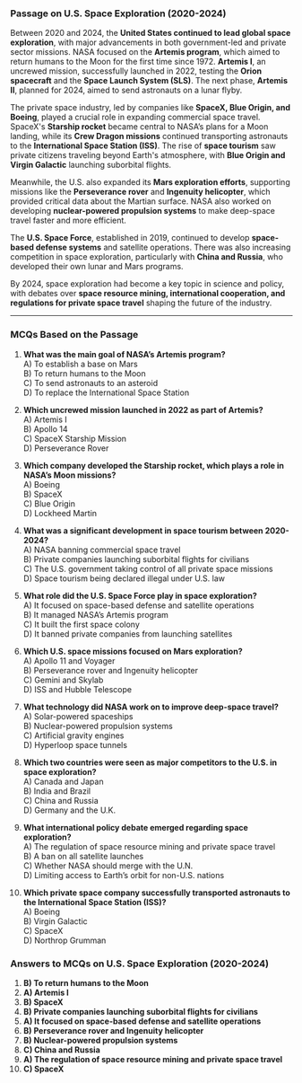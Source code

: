 ### **Passage on U.S. Space Exploration (2020-2024)**  

Between 2020 and 2024, the **United States continued to lead global space exploration**, with major advancements in both government-led and private  sector missions. NASA focused on the **Artemis program**, which aimed to return humans to the Moon for the first time since 1972. **Artemis I**, an uncrewed mission, successfully launched in 2022, testing the **Orion spacecraft** and the **Space Launch System (SLS)**. The next phase, **Artemis II**, planned for 2024, aimed to send astronauts on a lunar flyby.  

The private space industry, led by companies like **SpaceX, Blue Origin, and Boeing**, played a crucial role in expanding commercial space travel. SpaceX's **Starship rocket** became central to NASA’s plans for a Moon landing, while its **Crew Dragon missions** continued transporting astronauts to the **International Space Station (ISS)**. The rise of **space tourism** saw private citizens traveling beyond Earth's atmosphere, with **Blue Origin and Virgin Galactic** launching suborbital flights.  

Meanwhile, the U.S. also expanded its **Mars exploration efforts**,  supporting missions like the **Perseverance rover** and **Ingenuity helicopter**, which provided critical data about the Martian surface. NASA also worked on developing **nuclear-powered propulsion systems** to make deep-space travel faster and more efficient.  

The **U.S. Space Force**, established in 2019,  continued to develop **space-based defense systems** and satellite operations.  There was also increasing competition in space exploration, particularly with **China and Russia**, who developed their own lunar and Mars programs.  

By 2024,  space exploration had become a key topic in science and policy, with debates over **space resource mining, international cooperation, and regulations for private space travel** shaping the future of the industry.  

---  


### **MCQs Based on the Passage**  


1. **What was the main goal of NASA’s Artemis program?**  
   A) To establish a base on Mars  
   B) To return humans to the Moon  
   C) To send astronauts to an asteroid  
   D) To replace the International Space Station  

2. **Which uncrewed mission launched in 2022 as part of Artemis?**  
   A) Artemis I  
   B) Apollo 14  
   C) SpaceX Starship Mission  
   D) Perseverance Rover  

3. **Which company developed the Starship rocket, which plays a role in NASA’s Moon missions?**  
   A) Boeing  
   B) SpaceX  
   C) Blue Origin  
   D) Lockheed Martin  

4. **What was a significant development in space tourism between 2020-2024?**  
   A) NASA banning commercial space travel  
   B) Private companies launching suborbital flights for civilians  
   C) The U.S. government taking control of all private space missions  
   D) Space tourism being declared illegal under U.S. law  

5. **What role did the U.S. Space Force play in space exploration?**  
   A) It focused on space-based defense and satellite operations  
   B) It managed NASA’s Artemis program  
   C) It built the first space colony  
   D) It banned private companies from launching satellites  

6. **Which U.S. space missions focused on Mars exploration?**  
   A) Apollo 11 and Voyager  
   B) Perseverance rover and Ingenuity helicopter  
   C) Gemini and Skylab  
   D) ISS and Hubble Telescope  

7. **What technology did NASA work on to improve deep-space travel?**  
   A) Solar-powered spaceships  
   B) Nuclear-powered propulsion systems  
   C) Artificial gravity engines  
   D) Hyperloop space tunnels  

8. **Which two countries were seen as major competitors to the U.S. in space exploration?**  
   A) Canada and Japan  
   B) India and Brazil  
   C) China and Russia  
   D) Germany and the U.K.  

9. **What international policy debate emerged regarding space exploration?**  
   A) The regulation of space resource mining and private space travel  
   B) A ban on all satellite launches  
   C) Whether NASA should merge with the U.N.  
   D) Limiting access to Earth’s orbit for non-U.S. nations  

10. **Which private space company successfully transported astronauts to the International Space Station (ISS)?**  
   A) Boeing  
   B) Virgin Galactic  
   C) SpaceX  
   D) Northrop Grumman

 ### **Answers to MCQs on U.S. Space Exploration (2020-2024)**  

1. **B) To return humans to the Moon**  
2. **A) Artemis I**  
3. **B) SpaceX**  
4. **B) Private companies launching suborbital flights for civilians**  
5. **A) It focused on space-based defense and satellite operations**  
6. **B) Perseverance rover and Ingenuity helicopter**  
7. **B) Nuclear-powered propulsion systems**  
8. **C) China and Russia**  
9. **A) The regulation of space resource mining and private space travel**    
10. **C) SpaceX**  


